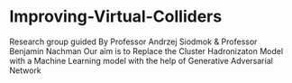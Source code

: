 # Improving-Virtual-Colliders
Research group guided By Professor Andrzej Siodmok &amp; Professor Benjamin Nachman
Our aim is to Replace the Cluster Hadronizaton Model with a Machine Learning model with the help of Generative Adversarial Network
